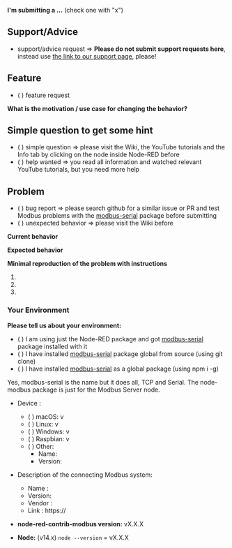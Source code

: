 <!--
IF YOU DON'T FILL OUT THE FOLLOWING INFORMATION WE MIGHT CLOSE YOUR ISSUE WITHOUT INVESTIGATING
PLEASE, DELETE NOT NEEDED PARTS FROM THAT ISSUE!
-->

**I'm submitting a ...**  (check one with "x")

## Support/Advice
 - support/advice request => **Please do not submit support requests here**, instead use [the link to our support page](https://bianco-royal.space/supporter/), please!

## Feature
 - ( ) feature request
 
 **What is the motivation / use case for changing the behavior?**
 <!-- Describe the motivation or the concrete use case -->

## Simple question to get some hint
 - ( ) simple question => please visit the Wiki, the YouTube tutorials and the Info tab by clicking on the node inside Node-RED before
 - ( ) help wanted => you read all information and watched relevant YouTube tutorials, but you need more help

## Problem
 - ( ) bug report => please search github for a similar issue or PR and test Modbus problems with the [modbus-serial](https://github.com/yaacov/node-modbus-serial) package before submitting
 - ( ) unexpected behavior => please visit the Wiki before
 
 **Current behavior**
 <!-- Describe how the bug or problem manifests. -->
 
 **Expected behavior**
 <!-- Describe what the behavior would be without the bug or problem. -->
 
 **Minimal reproduction of the problem with instructions**
 <!--
 If the current behavior is a bug or you can illustrate your feature request better with an example, 
 please provide the *STEPS TO REPRODUCE* and if possible a *MINIMAL DEMO FLOW* for Node-RED of the problem.
 -->
   1. 
   2. 
   3. 
   
### Your Environment
**Please tell us about your environment:**
<!-- system, Modbus server or client type, package manager, equipment, vendor info -->

  * ( ) I am using just the Node-RED package and got [modbus-serial](https://github.com/yaacov/node-modbus-serial) package installed with it
  * ( ) I have installed [modbus-serial](https://github.com/yaacov/node-modbus-serial) package global from source (using git clone)
  * ( ) I have installed [modbus-serial](https://github.com/yaacov/node-modbus-serial) as a global package (using npm i -g)
  
  Yes, modbus-serial is the name but it does all, TCP and Serial.
  The node-modbus package is just for the Modbus Server node.  
  
  * Device :
    
    - ( ) macOS: v 
    - ( ) Linux: v 
    - ( ) Windows: v 
    - ( ) Raspbian: v 
    - ( ) Other:
         - Name:
         - Version:
   
   * Description of the connecting Modbus system:
   
     - Name   :
     - Version:
     - Vendor :
     - Link   : https://
    
* **node-red-contrib-modbus version:** vX.X.X
<!-- Check which is the hash of the last commit from node-red-contrib-modbus that you have locally -->

* **Node:** (v14.x)
   `node --version` = vX.X.X

